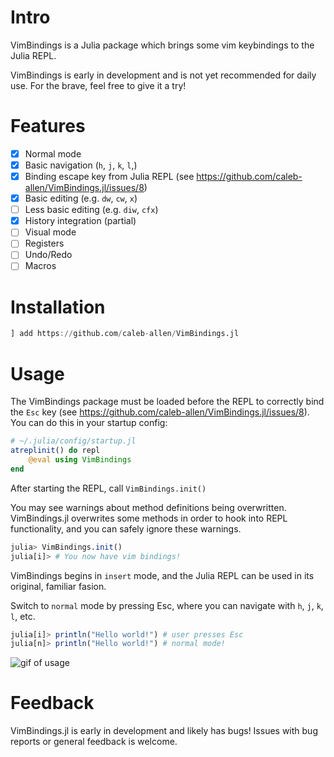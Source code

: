 # Intro

VimBindings is a Julia package which brings some vim keybindings to the Julia REPL.

VimBindings is early in development and is not yet recommended for daily use. For the brave, feel free to give it a try!

# Features
- [x] Normal mode
- [x] Basic navigation (`h`, `j`, `k`, `l`,)
- [x] Binding escape key from Julia REPL (see https://github.com/caleb-allen/VimBindings.jl/issues/8)
- [x] Basic editing (e.g. `dw`, `cw`, `x`)
- [ ] Less basic editing (e.g. `diw`, `cfx`)
- [x] History integration (partial)
- [ ] Visual mode
- [ ] Registers
- [ ] Undo/Redo
- [ ] Macros

# Installation

```julia
] add https://github.com/caleb-allen/VimBindings.jl

```

# Usage

The VimBindings package must be loaded before the REPL to correctly bind the `Esc` key (see https://github.com/caleb-allen/VimBindings.jl/issues/8). You can do this in your startup config:
```julia
# ~/.julia/config/startup.jl
atreplinit() do repl
    @eval using VimBindings
end
```

After starting the REPL, call `VimBindings.init()`

You may see warnings about method definitions being overwritten. VimBindings.jl overwrites some methods in order to hook into REPL functionality, and you can safely ignore these warnings.


```julia
julia> VimBindings.init()
julia[i]> # You now have vim bindings!
```

VimBindings begins in `insert` mode, and the Julia REPL can be used in its original, familiar fasion.

Switch to `normal` mode by pressing Esc, where you can navigate with `h`, `j`, `k`, `l`, etc.
```julia
julia[i]> println("Hello world!") # user presses Esc
julia[n]> println("Hello world!") # normal mode!
```
![gif of usage](https://raw.githubusercontent.com/caleb-allen/VimBindings.jl/master/vimbindings.gif)


# Feedback

VimBindings.jl is early in development and likely has bugs! Issues with bug reports or general feedback is welcome.